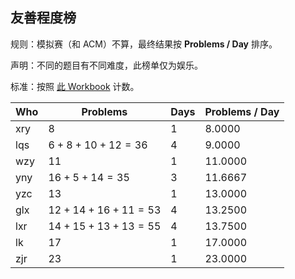 ## 友善程度榜

规则：模拟赛（和 ACM）不算，最终结果按 **Problems / Day** 排序。

声明：不同的题目有不同难度，此榜单仅为娱乐。

标准：按照 [此 Workbook](https://vjudge.net/article/3852) 计数。

| Who | Problems | Days | Problems / Day |
| --- | -------- | ---- | -------------- |
| xry | $8$ | $1$ | $8.0000$ |
| lqs | $6+8+10+12=36$ | $4$ | $9.0000$ |
| wzy | $11$ | $1$ | $11.0000$ |
| yny | $16+5+14=35$ | $3$ | $11.6667$ |
| yzc | $13$ | $1$ | $13.0000$ |
| glx | $12+14+16+11=53$ | $4$ | $13.2500$ |
| lxr | $14+15+13+13=55$ | $4$ | $13.7500$ |
| lk | $17$ | $1$ | $17.0000$ |
| zjr | $23$ | $1$ | $23.0000$ |
